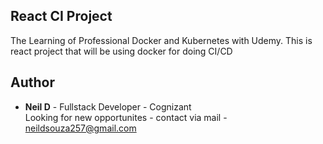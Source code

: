 ## React CI Project
The Learning of Professional Docker and Kubernetes with Udemy. This is react project that will be using docker for doing CI/CD

## Author

* **Neil D** - Fullstack Developer - Cognizant
<br />Looking for new opportunites - contact via mail - neildsouza257@gmail.com
